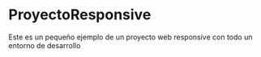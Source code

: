 # ProyectoResponsive
Este es un pequeño ejemplo de un proyecto web responsive con todo un entorno de desarrollo
